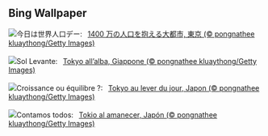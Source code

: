## Bing Wallpaper
![](https://www.bing.com/th?id=OHR.TokyoSunrise_JA-JP8418771987_UHD.jpg&w=1000)今日は世界人口デー:&nbsp;&ensp;[1400 万の人口を抱える大都市, 東京 (© pongnathee kluaythong/Getty Images)](https://www.bing.com/th?id=OHR.TokyoSunrise_JA-JP8418771987_UHD.jpg)
<br><br/>
![](https://www.bing.com/th?id=OHR.TokyoSunrise_IT-IT6877517307_UHD.jpg&w=1000)Sol Levante:&nbsp;&ensp;[Tokyo all’alba, Giappone (© pongnathee kluaythong/Getty Images)](https://www.bing.com/th?id=OHR.TokyoSunrise_IT-IT6877517307_UHD.jpg)
<br><br/>
![](https://www.bing.com/th?id=OHR.TokyoSunrise_FR-FR0485662273_UHD.jpg&w=1000)Croissance ou équilibre ?:&nbsp;&ensp;[Tokyo au lever du jour, Japon (© pongnathee kluaythong/Getty Images)](https://www.bing.com/th?id=OHR.TokyoSunrise_FR-FR0485662273_UHD.jpg)
<br><br/>
![](https://www.bing.com/th?id=OHR.TokyoSunrise_ES-ES5285423958_UHD.jpg&w=1000)Contamos todos:&nbsp;&ensp;[Tokio al amanecer, Japón (© pongnathee kluaythong/Getty Images)](https://www.bing.com/th?id=OHR.TokyoSunrise_ES-ES5285423958_UHD.jpg)
<br><br/>
